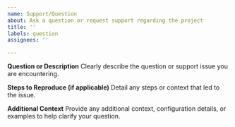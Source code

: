 ```yaml
---
name: Support/Question
about: Ask a question or request support regarding the project
title: ''
labels: question
assignees: ''

---
```


**Question or Description**
Clearly describe the question or support issue you are encountering.

**Steps to Reproduce (if applicable)**
Detail any steps or context that led to the issue.

**Additional Context**
Provide any additional context, configuration details, or examples to help clarify your question.

